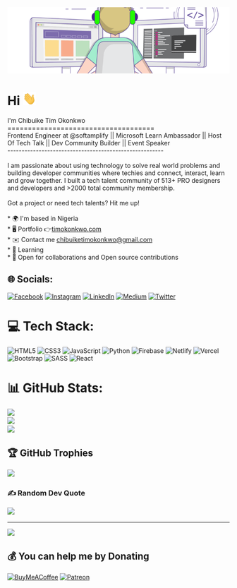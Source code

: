 <img src="https://github.com/timokonkwo/timokonkwo/blob/main/Tim%20Okonkwo%20coder.gif" width="100%" height="150px" style="object-fit:cover">

# Hi <img src="https://github.com/timokonkwo/timokonkwo/blob/main/wave.gif" width="30px" height="30px">

I'm Chibuike Tim Okonkwo<br>====================================<br>Frontend Engineer at @softamplify || Microsoft Learn Ambassador || Host Of Tech Talk || Dev Community Builder || Event Speaker<br>-------------------------------------------------------<br><br>I am passionate about using technology to solve real world problems and building developer communities where techies and connect, interact, learn and grow together. I built a tech talent community of 513+ PRO designers and developers and >2000 total community membership. <br><br>Got a project or need tech talents? Hit me up!<br><br>* 🌍  I'm based in Nigeria<br>* 🖥️  Portfolio 👉[timokonkwo.com](https://www.timokonkwo.com)<br>* ✉️  Contact me [chibuiketimokonkwo@gmail.com](mailto:chibuiketimokonkwo@gmail.com)<br>* 🧠  Learning<br>* 🤝  Open for collaborations and Open source contributions<br>


## 🌐 Socials:
[![Facebook](https://img.shields.io/badge/Facebook-%231877F2.svg?logo=Facebook&logoColor=white)](https://facebook.com/mrtimokonkwo) [![Instagram](https://img.shields.io/badge/Instagram-%23E4405F.svg?logo=Instagram&logoColor=white)](https://instagram.com/timokonkwo_) [![LinkedIn](https://img.shields.io/badge/LinkedIn-%230077B5.svg?logo=linkedin&logoColor=white)](https://linkedin.com/in/timokonkwo) [![Medium](https://img.shields.io/badge/Medium-12100E?logo=medium&logoColor=white)](https://medium.com/@timokonkwo) [![Twitter](https://img.shields.io/badge/Twitter-%231DA1F2.svg?logo=Twitter&logoColor=white)](https://twitter.com/timokonkwo_) 

# 💻 Tech Stack:
![HTML5](https://img.shields.io/badge/html5-%23E34F26.svg?style=plastic&logo=html5&logoColor=white) ![CSS3](https://img.shields.io/badge/css3-%231572B6.svg?style=plastic&logo=css3&logoColor=white) ![JavaScript](https://img.shields.io/badge/javascript-%23323330.svg?style=plastic&logo=javascript&logoColor=%23F7DF1E) ![Python](https://img.shields.io/badge/python-3670A0?style=plastic&logo=python&logoColor=ffdd54) ![Firebase](https://img.shields.io/badge/firebase-%23039BE5.svg?style=plastic&logo=firebase) ![Netlify](https://img.shields.io/badge/netlify-%23000000.svg?style=plastic&logo=netlify&logoColor=#00C7B7) ![Vercel](https://img.shields.io/badge/vercel-%23000000.svg?style=plastic&logo=vercel&logoColor=white) ![Bootstrap](https://img.shields.io/badge/bootstrap-%23563D7C.svg?style=plastic&logo=bootstrap&logoColor=white) ![SASS](https://img.shields.io/badge/SASS-hotpink.svg?style=plastic&logo=SASS&logoColor=white) ![React](https://img.shields.io/badge/react-%2320232a.svg?style=plastic&logo=react&logoColor=%2361DAFB)
# 📊 GitHub Stats:
![](https://github-readme-stats.vercel.app/api?username=timokonkwo&theme=react&hide_border=false&include_all_commits=true&count_private=true)<br/>
![](https://github-readme-streak-stats.herokuapp.com/?user=timokonkwo&theme=react&hide_border=false)<br/>
![](https://github-readme-stats.vercel.app/api/top-langs/?username=timokonkwo&theme=react&hide_border=false&include_all_commits=true&count_private=true&layout=compact)

## 🏆 GitHub Trophies
![](https://github-profile-trophy.vercel.app/?username=timokonkwo&theme=algolia&no-frame=false&no-bg=true&margin-w=4)

### ✍️ Random Dev Quote
![](https://quotes-github-readme.vercel.app/api?type=horizontal&theme=radical)

---
[![](https://visitcount.itsvg.in/api?id=timokonkwo&icon=0&color=0)](https://visitcount.itsvg.in)

  ## 💰 You can help me by Donating
  [![BuyMeACoffee](https://img.shields.io/badge/Buy%20Me%20a%20Coffee-ffdd00?style=for-the-badge&logo=buy-me-a-coffee&logoColor=black)](https://buymeacoffee.com/timokonkwo) [![Patreon](https://img.shields.io/badge/Patreon-F96854?style=for-the-badge&logo=patreon&logoColor=white)](https://patreon.com/timokonkwo) 

  <!-- Proudly created with GPRM ( https://gprm.itsvg.in ) -->
  

